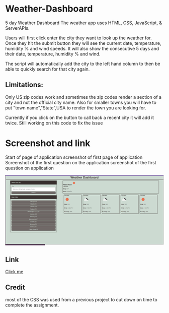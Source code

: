 # Weather-Dashboard
5 day Weather Dashboard 
The weather app uses HTML, CSS, JavaScript,  & ServerAPIs.

Users will first click enter the city they want to look up the weather for. Once they hit the submit button they will see the current date, temperature, humidity % and wind speeds. It will also show the consecutive 5 days and their date, temperature, humidity % and wind.

The script will automatically add the city to the left hand column to then be able to quickly search for that city again. 

## Limitations: 
Only US zip codes work and sometimes the zip codes render a section of a city and not the official city name. Also for smaller towns you will have to put "town name","State",USA to render the town you are looking for. 

Currently if you click on the button to call back a recent city it will add it twice. Still working on this code to fix the issue

# Screenshot and link
Start of page of application screenshot of first page of application Screenshot of the first question on the application screenshot of the first question on application

![screenshot of application](/assets/Screenshot%20of%20App.png)

## Link
[Click me](https://sthogue.github.io/Weather-Dashboard/)

## Credit

most of the CSS was used from a previous project to cut down on time to complete the assignment. 